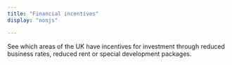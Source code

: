 ```yaml
---
title: "Financial incentives"
display: "nonjs"

---
```


See which areas of the UK have incentives for investment through reduced business rates, reduced rent or special development packages.

